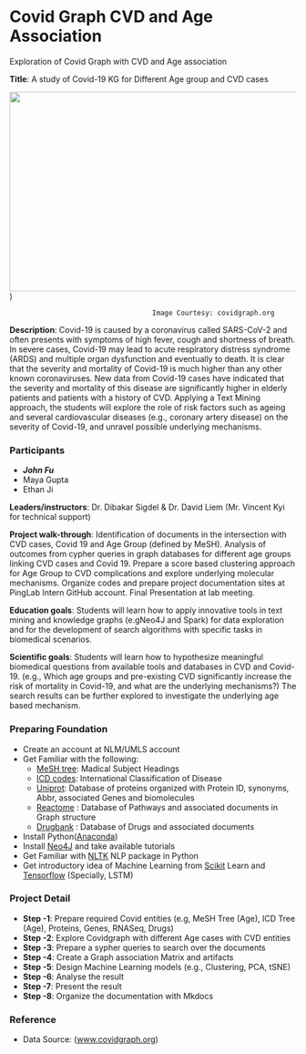 # Covid Graph CVD and Age Association

Exploration of Covid Graph with CVD and Age association

**Title**: A study of Covid-19 KG for Different Age group and CVD cases

<img src="https://covidgraph.org/img/content-img/data_model_with_logos_and_numbers.png" width="700" height="350"></img>)

                                       Image Courtesy: covidgraph.org 


**Description**: Covid-19 is caused by a coronavirus called SARS-CoV-2 and often presents with symptoms of high fever, cough and shortness of breath. In severe cases, Covid-19 may lead to acute respiratory distress syndrome (ARDS) and multiple organ dysfunction and eventually to death. It is clear that the severity and mortality of Covid-19  is much higher than any other known coronaviruses. New data from Covid-19 cases have indicated that the severity and mortality of this disease are significantly higher in elderly patients and patients with a history of CVD. Applying a Text Mining approach, the students will explore the role of risk factors such as ageing and several cardiovascular diseases (e.g., coronary artery disease) on the severity of Covid-19, and unravel possible underlying mechanisms.

### Participants
- ***John Fu***
- Maya Gupta
- Ethan Ji

**Leaders/instructors**: 
Dr. Dibakar Sigdel & Dr. David Liem (Mr. Vincent Kyi for technical support)


**Project walk-through**:
Identification of documents in the intersection with CVD cases, Covid 19 and Age Group (defined by MeSH).
Analysis of outcomes from cypher queries in graph databases for different age groups linking CVD cases and Covid 19.
Prepare a score based clustering approach for Age Group to CVD complications and explore underlying molecular mechanisms. 
Organize codes and prepare project documentation sites at PingLab Intern GitHub account.
Final Presentation at lab meeting.

**Education goals**: Students will learn how to apply innovative tools in text mining and knowledge graphs (e.gNeo4J and Spark) for data exploration and for the development of search algorithms with specific tasks in biomedical scenarios. 

**Scientific goals**:  Students will learn how to hypothesize meaningful biomedical questions from available tools and databases in CVD and Covid-19. (e.g., Which age groups and pre-existing CVD significantly increase the risk of mortality in Covid-19, and what are the underlying mechanisms?) The search results can be further explored to investigate the underlying age based mechanism.


### Preparing Foundation
- Create an account at NLM/UMLS account
- Get Familiar with the following:
    - [MeSH tree](https://meshb.nlm.nih.gov/treeView): Madical Subject Headings
    - [ICD codes](https://icd.who.int/browse11/l-m/en): International Classification of Disease
    - [Uniprot](https://www.uniprot.org): Database of proteins organized with Protein ID, synonyms, Abbr, associated Genes and biomolecules
    - [Reactome](https://reactome.org) : Database of Pathways and associated documents in Graph structure
    - [Drugbank](https://www.drugbank.ca) : Database of Drugs and associated documents
- Install Python([Anaconda](https://www.anaconda.com/products/individual))
- Install [Neo4J](https://neo4j.com/) and take available tutorials
- Get Familiar with [NLTK](https://www.nltk.org/) NLP package in Python
- Get introductory idea of Machine Learning from [Scikit](https://scikit-learn.org/stable) Learn and [Tensorflow](https://www.tensorflow.org/) (Specially, LSTM)

### Project Detail
- **Step -1**: Prepare required Covid entities (e.g, MeSH Tree (Age), ICD Tree (Age), Proteins, Genes, RNASeq, Drugs)
- **Step -2**: Explore Covidgraph with different Age cases with CVD entities
- **Step -3**: Prepare a sypher queries to search over the documents
- **Step -4**: Create a Graph association Matrix and artifacts
- **Step -5**: Design Machine Learning models (e.g., Clustering, PCA, tSNE)
- **Step -6**: Analyse the result
- **Step -7**: Present the result
- **Step -8**: Organize the documentation with Mkdocs


### Reference
- Data Source: (www.covidgraph.org) 

